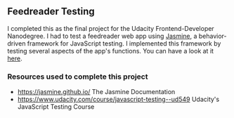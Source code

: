 ## Feedreader Testing

I completed this as the final project for the Udacity Frontend-Developer Nanodegree. I had to test a feedreader web app using <a href="https://jasmine.github.io/">Jasmine</a>, a behavior-driven framework for JavaScript testing. I implemented this framework by testing several aspects of the app's functions. You can have a look at it <a href="http://weissdev.github.io/feedreader-testing-p6/">here</a>.

### Resources used to complete this project

* https://jasmine.github.io/ The Jasmine Documentation
* https://www.udacity.com/course/javascript-testing--ud549 Udacity's JavaScript Testing Course